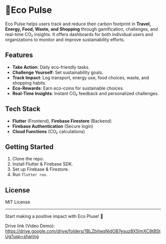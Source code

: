# 🌱Eco Pulse

Eco Pulse helps users track and reduce their carbon footprint in **Travel, Energy, Food, Waste, and Shopping** through gamification, challenges, and real-time CO₂ insights. It offers dashboards for both individual users and organizations to monitor and improve sustainability efforts.

## Features
- **Take Action**: Daily eco-friendly tasks.
- **Challenge Yourself**: Set sustainability goals.
- **Track Impact**: Log transport, energy use, food choices, waste, and shopping habits.
- **Eco-Rewards**: Earn eco-coins for sustainable choices.
- **Real-Time Insights**: Instant CO₂ feedback and personalized challenges.

## Tech Stack
- **Flutter** (Frontend), **Firebase Firestore** (Backend)
- **Firebase Authentication** (Secure login)
- **Cloud Functions** (CO₂ calculations)

## Getting Started
1. Clone the repo.
2. Install Flutter & Firebase SDK.
3. Set up Firebase & Firestore.
4. Run `flutter run`.

## License
MIT License

---
Start making a positive impact with Eco Pluse! 🌱


Drive link (Video Demo): https://drive.google.com/drive/folders/1BLZbiIwqNidOB7esuz8X5ImXC8tBStUg?usp=sharing
